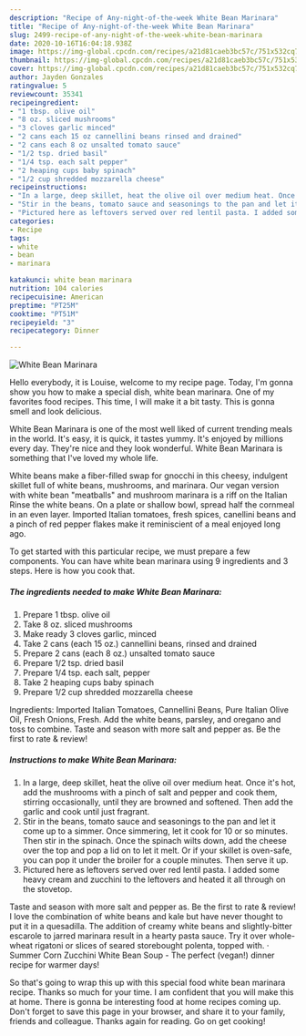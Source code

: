 ```yaml
---
description: "Recipe of Any-night-of-the-week White Bean Marinara"
title: "Recipe of Any-night-of-the-week White Bean Marinara"
slug: 2499-recipe-of-any-night-of-the-week-white-bean-marinara
date: 2020-10-16T16:04:18.938Z
image: https://img-global.cpcdn.com/recipes/a21d81caeb3bc57c/751x532cq70/white-bean-marinara-recipe-main-photo.jpg
thumbnail: https://img-global.cpcdn.com/recipes/a21d81caeb3bc57c/751x532cq70/white-bean-marinara-recipe-main-photo.jpg
cover: https://img-global.cpcdn.com/recipes/a21d81caeb3bc57c/751x532cq70/white-bean-marinara-recipe-main-photo.jpg
author: Jayden Gonzales
ratingvalue: 5
reviewcount: 35341
recipeingredient:
- "1 tbsp. olive oil"
- "8 oz. sliced mushrooms"
- "3 cloves garlic minced"
- "2 cans each 15 oz cannellini beans rinsed and drained"
- "2 cans each 8 oz unsalted tomato sauce"
- "1/2 tsp. dried basil"
- "1/4 tsp. each salt pepper"
- "2 heaping cups baby spinach"
- "1/2 cup shredded mozzarella cheese"
recipeinstructions:
- "In a large, deep skillet, heat the olive oil over medium heat. Once it&#39;s hot, add the mushrooms with a pinch of salt and pepper and cook them, stirring occasionally, until they are browned and softened. Then add the garlic and cook until just fragrant."
- "Stir in the beans, tomato sauce and seasonings to the pan and let it come up to a simmer. Once simmering, let it cook for 10 or so minutes. Then stir in the spinach. Once the spinach wilts down, add the cheese over the top and pop a lid on to let it melt. Or if your skillet is oven-safe, you can pop it under the broiler for a couple minutes. Then serve it up."
- "Pictured here as leftovers served over red lentil pasta. I added some heavy cream and zucchini to the leftovers and heated it all through on the stovetop."
categories:
- Recipe
tags:
- white
- bean
- marinara

katakunci: white bean marinara 
nutrition: 104 calories
recipecuisine: American
preptime: "PT25M"
cooktime: "PT51M"
recipeyield: "3"
recipecategory: Dinner

---
```



![White Bean Marinara](https://img-global.cpcdn.com/recipes/a21d81caeb3bc57c/751x532cq70/white-bean-marinara-recipe-main-photo.jpg)

Hello everybody, it is Louise, welcome to my recipe page. Today, I'm gonna show you how to make a special dish, white bean marinara. One of my favorites food recipes. This time, I will make it a bit tasty. This is gonna smell and look delicious.

White Bean Marinara is one of the most well liked of current trending meals in the world. It's easy, it is quick, it tastes yummy. It's enjoyed by millions every day. They're nice and they look wonderful. White Bean Marinara is something that I've loved my whole life.

White beans make a fiber-filled swap for gnocchi in this cheesy, indulgent skillet full of white beans, mushrooms, and marinara. Our vegan version with white bean &#34;meatballs&#34; and mushroom marinara is a riff on the Italian Rinse the white beans. On a plate or shallow bowl, spread half the cornmeal in an even layer. Imported Italian tomatoes, fresh spices, canellini beans and a pinch of red pepper flakes make it reminiscient of a meal enjoyed long ago.


To get started with this particular recipe, we must prepare a few components. You can have white bean marinara using 9 ingredients and 3 steps. Here is how you cook that.

<!--inarticleads1-->

##### The ingredients needed to make White Bean Marinara:

1. Prepare 1 tbsp. olive oil
1. Take 8 oz. sliced mushrooms
1. Make ready 3 cloves garlic, minced
1. Take 2 cans (each 15 oz.) cannellini beans, rinsed and drained
1. Prepare 2 cans (each 8 oz.) unsalted tomato sauce
1. Prepare 1/2 tsp. dried basil
1. Prepare 1/4 tsp. each salt, pepper
1. Take 2 heaping cups baby spinach
1. Prepare 1/2 cup shredded mozzarella cheese


Ingredients: Imported Italian Tomatoes, Cannellini Beans, Pure Italian Olive Oil, Fresh Onions, Fresh. Add the white beans, parsley, and oregano and toss to combine. Taste and season with more salt and pepper as. Be the first to rate &amp; review! 

<!--inarticleads2-->

##### Instructions to make White Bean Marinara:

1. In a large, deep skillet, heat the olive oil over medium heat. Once it&#39;s hot, add the mushrooms with a pinch of salt and pepper and cook them, stirring occasionally, until they are browned and softened. Then add the garlic and cook until just fragrant.
1. Stir in the beans, tomato sauce and seasonings to the pan and let it come up to a simmer. Once simmering, let it cook for 10 or so minutes. Then stir in the spinach. Once the spinach wilts down, add the cheese over the top and pop a lid on to let it melt. Or if your skillet is oven-safe, you can pop it under the broiler for a couple minutes. Then serve it up.
1. Pictured here as leftovers served over red lentil pasta. I added some heavy cream and zucchini to the leftovers and heated it all through on the stovetop.


Taste and season with more salt and pepper as. Be the first to rate &amp; review! I love the combination of white beans and kale but have never thought to put it in a quesadilla. The addition of creamy white beans and slightly-bitter escarole to jarred marinara result in a hearty pasta sauce. Try it over whole-wheat rigatoni or slices of seared storebought polenta, topped with. · Summer Corn Zucchini White Bean Soup - The perfect (vegan!) dinner recipe for warmer days! 

So that's going to wrap this up with this special food white bean marinara recipe. Thanks so much for your time. I am confident that you will make this at home. There is gonna be interesting food at home recipes coming up. Don't forget to save this page in your browser, and share it to your family, friends and colleague. Thanks again for reading. Go on get cooking!
